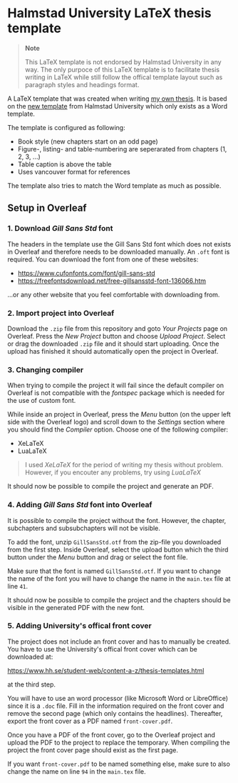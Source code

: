 # Halmstad University LaTeX thesis template
> **Note**
>
> This LaTeX template is not endorsed by Halmstad University in any way. The only purpoce of this LaTeX template is to facilitate thesis writing in LaTeX while still follow the offical template layout such as paragraph styles and headings format. 

A LaTeX template that was created when writing [my own thesis](https://www.diva-portal.org/smash/record.jsf?pid=diva2:1675317). It is based on the [new template](https://www.hh.se/student-web/content-a-z/thesis-templates.html) from Halmstad University which only exists as a Word template.

The template is configured as following:
- Book style (new chapters start on an odd page)
- Figure-, listing- and table-numbering are seperarated from chapters (1, 2, 3, ...)
- Table caption is above the table
- Uses vancouver format for references

The template also tries to match the Word template as much as possible.

## Setup in Overleaf
### 1. Download *Gill Sans Std* font
The headers in the template use the Gill Sans Std font which does not exists in Overleaf and therefore needs to be downloaded manually. An `.oft` font is required. You can download the font from one of these websites:

- https://www.cufonfonts.com/font/gill-sans-std
- https://freefontsdownload.net/free-gillsansstd-font-136066.htm

...or any other website that you feel comfortable with downloading from.

### 2. Import project into Overleaf
Download the `.zip` file from this repository and goto *Your Projects* page on Overleaf. Press the *New Project* button and choose *Upload Project*. Select or drag the downloaded `.zip` file and it should start uploading. Once the upload has finished it should automatically open the project in Overleaf.

### 3. Changing compiler
When trying to compile the project it will fail since the default compiler on Overleaf is not compatible with the *fontspec* package which is needed for the use of custom font. 

While inside an project in Overleaf, press the *Menu* button (on the upper left side with the Overleaf logo) and scroll down to the *Settings* section where you should find the *Compiler* option. Choose one of the following compiler:
- XeLaTeX
- LuaLaTeX

> I used *XeLaTeX* for the period of writing my thesis without problem. However, if you encouter any problems, try using *LuaLaTeX*

It should now be possible to compile the project and generate an PDF.

### 4. Adding *Gill Sans Std* font into Overleaf
It is possible to compile the project without the font. However, the chapter, subchapters and subsubchapters will not be visible. 

To add the font, unzip `GillSansStd.otf` from the zip-file you downloaded from the first step. Inside Overleaf, select the upload button which the third button under the *Menu* button and drag or select the font file. 

Make sure that the font is named `GillSansStd.otf`. If you want to change the name of the font you will have to change the name in the `main.tex` file at line `41`.

It should now be possible to compile the project and the chapters should be visible in the generated PDF with the new font.

### 5. Adding University's offical front cover
The project does not include an front cover and has to manually be created. You have to use the University's offical front cover which can be downloaded at:

https://www.hh.se/student-web/content-a-z/thesis-templates.html

at the third step.

You will have to use an word processor (like Microsoft Word or LibreOffice) since it is a `.doc` file. Fill in the information required on the front cover and remove the second page (which only contains the headlines). Thereafter, export the front cover as a PDF named `front-cover.pdf`.

Once you have a PDF of the front cover, go to the Overleaf project and upload the PDF to the project to replace the temporary. When compiling the project the front cover page should exist as the first page.

If you want `front-cover.pdf` to be named something else, make sure to also change the name on line `94` in the `main.tex` file.


